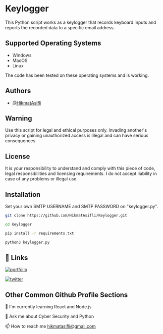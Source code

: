 
# Keylogger

This Python script works as a keylogger that records keyboard inputs and reports the recorded data to a specific email address.

## Supported Operating Systems

- Windows 
- MacOS 
- Linux

The code has been tested on these operating systems and is working.

## Authors

- [@HikmatAsifli](https://github.com/HikmatAsifli)


## Warning

Use this script for legal and ethical purposes only. Invading another's privacy or gaining unauthorized access is illegal and can have serious consequences.


## License


It is your responsibility to understand and comply with this piece of code, legal responsibilities and licensing requirements. I do not accept liability in case of any problems or illegal use.
## Installation

Set your own SMTP USERNAME and SMTP PASSWORD on "keylogger.py".

```bash
git clone https://github.com/HikmatAsifli/Keylogger.git

cd Keylogger

pip install -r requirements.txt

python3 keylogger.py
```
    
## 🔗 Links
[![portfolio](https://img.shields.io/badge/my_portfolio-000?style=for-the-badge&logo=ko-fi&logoColor=white)](https://github.com/HikmatAsifli)

[![twitter](https://img.shields.io/badge/twitter-1DA1F2?style=for-the-badge&logo=twitter&logoColor=white)](https://twitter.com/hikmatasifli)


## Other Common Github Profile Sections

🧠 I'm currently learning React and Node.js

💬 Ask me about Cyber Security and Python

📫 How to reach me hikmatasifli@gmail.com
